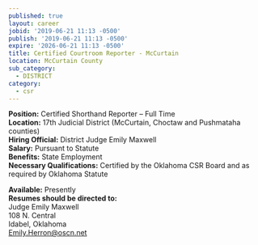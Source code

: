 ```yaml
---
published: true
layout: career
jobid: '2019-06-21 11:13 -0500'
publish: '2019-06-21 11:13 -0500'
expire: '2026-06-21 11:13 -0500'
title: Certified Courtroom Reporter - McCurtain
location: McCurtain County
sub_category:
  - DISTRICT
category:
  - csr
---
```

**Position:** Certified Shorthand Reporter – Full Time  
**Location:** 17th Judicial District (McCurtain, Choctaw and Pushmataha counties)    
**Hiring Official:** District Judge Emily Maxwell   
**Salary:** Pursuant to Statute  
**Benefits:** State Employment  
**Necessary Qualifications:** Certified by the Oklahoma CSR Board and as required by Oklahoma Statute

**Available:** Presently    
**Resumes should be directed to:**  
Judge Emily Maxwell  
108 N. Central   
Idabel, Oklahoma    
[Emily.Herron@oscn.net](mailto:Emily.Herron@oscn.net)
